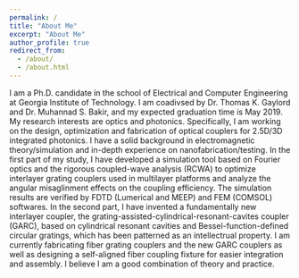 ```yaml
---
permalink: /
title: "About Me"
excerpt: "About Me"
author_profile: true
redirect_from: 
  - /about/
  - /about.html
---
```


I am a Ph.D. candidate in the school of Electrical and Computer Engineering at Georgia Institute of Technology. I am coadivsed by Dr. Thomas K. Gaylord and Dr. Muhannad S. Bakir, and my expected graduation time is May 2019. My research interests are optics and photonics. Specifically, I am working on the design, optimization and fabrication of optical couplers for 2.5D/3D integrated photonics. I have a solid background in electromagnetic theory/simulation and in-depth experience on nanofabrication/testing. In the first part of my study, I have developed a simulation tool based on Fourier optics and the rigorous coupled-wave analysis (RCWA) to optimize interlayer grating couplers used in multilayer platforms and analyze the angular misaglinment effects on the coupling efficiency. The simulation results are verified by FDTD (Lumerical and MEEP) and FEM (COMSOL) softwares. In the second part, I have invented a fundamentally new interlayer coupler, the grating-assisted-cylindrical-resonant-cavites coupler (GARC), based on cylindrical resonant cavities and Bessel-function-defined circular gratings, which has been patterned as an intellectrual property. I am currently fabricating fiber grating couplers and the new GARC couplers as well as designing a self-aligned fiber coupling fixture for easier integration and assembly. I believe I am a good combination of theory and practice. 
